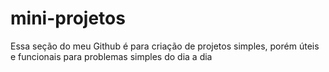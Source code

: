 # mini-projetos

Essa seção do meu Github é para criação de projetos simples, porém úteis e funcionais para problemas simples do dia a dia
